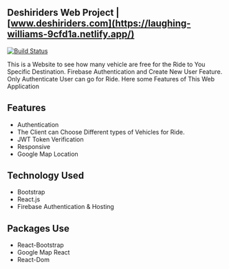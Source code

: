 ## Deshiriders Web Project |  [www.deshiriders.com](https://laughing-williams-9cfd1a.netlify.app/)

[![Build Status](https://travis-ci.org/joemccann/dillinger.svg?branch=master)](https://travis-ci.org/joemccann/dillinger)

This is a Website to see how many vehicle are free for the Ride to You Specific Destination. Firebase Authentication and Create New User Feature. Only Authenticate User can go for Ride. Here some Features of This Web Application

## Features

- Authentication
- The Client can Choose Different types of Vehicles for Ride.
- JWT Token Verification
- Responsive
- Google Map Location

## Technology Used
- Bootstrap
- React.js
- Firebase Authentication & Hosting

## Packages Use
- React-Bootstrap
- Google Map React
- React-Dom

